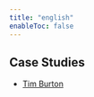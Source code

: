 ```yaml
---
title: "english"
enableToc: false
---
```


## Case Studies

- [Tim Burton](notes/AE/ENGLISH/timBurton.md)
